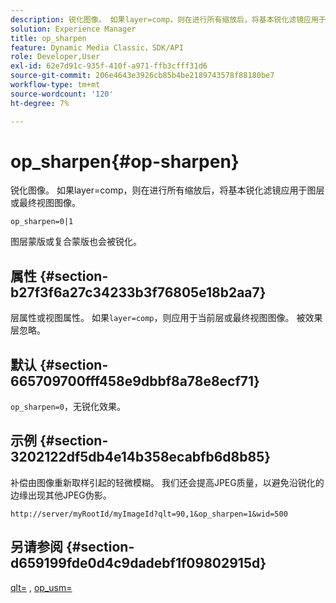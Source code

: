 ```yaml
---
description: 锐化图像。 如果layer=comp，则在进行所有缩放后，将基本锐化滤镜应用于图层或最终视图图像。
solution: Experience Manager
title: op_sharpen
feature: Dynamic Media Classic，SDK/API
role: Developer,User
exl-id: 62e7d91c-935f-410f-a971-ffb3cfff31d6
source-git-commit: 206e4643e3926cb85b4be2189743578f88180be7
workflow-type: tm+mt
source-wordcount: '120'
ht-degree: 7%

---
```


# op_sharpen{#op-sharpen}

锐化图像。 如果layer=comp，则在进行所有缩放后，将基本锐化滤镜应用于图层或最终视图图像。

`op_sharpen=0|1`

图层蒙版或复合蒙版也会被锐化。

## 属性 {#section-b27f3f6a27c34233b3f76805e18b2aa7}

层属性或视图属性。 如果`layer=comp`，则应用于当前层或最终视图图像。 被效果层忽略。

## 默认 {#section-665709700fff458e9dbbf8a78e8ecf71}

`op_sharpen=0`，无锐化效果。

## 示例 {#section-3202122df5db4e14b358ecabfb6d8b85}

补偿由图像重新取样引起的轻微模糊。 我们还会提高JPEG质量，以避免沿锐化的边缘出现其他JPEG伪影。

`http://server/myRootId/myImageId?qlt=90,1&op_sharpen=1&wid=500`

## 另请参阅 {#section-d659199fde0d4c9dadebf1f09802915d}

[qlt=](../../../../../is-api/http-ref/image-serving-api-ref/c-http-protocol-reference/c-command-reference/r-is-http-qlt.md#reference-f69ed0758c784b0385d979820546d352) ,  [op_usm=](../../../../../is-api/http-ref/image-serving-api-ref/c-http-protocol-reference/c-command-reference/r-op-sharpen.md#reference-c32573230c6140f883efdaa201ea8541)
